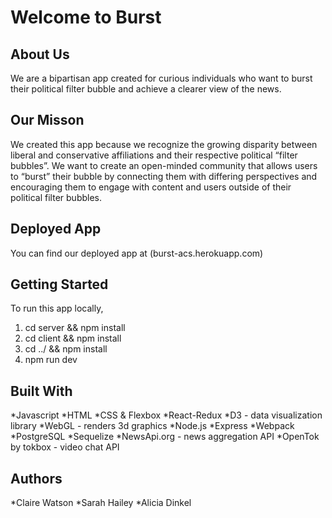 # Welcome to Burst

## About Us
We are a bipartisan app created for curious individuals who want to burst their political filter bubble and achieve a clearer view of the news.

## Our Misson
We created this app because we recognize the growing disparity between liberal and conservative affiliations and their respective political “filter bubbles”. We want to create an open-minded community that allows users to “burst” their bubble by connecting them with differing perspectives and encouraging them to engage with content and users outside of their political filter bubbles.

## Deployed App
You can find our deployed app at (burst-acs.herokuapp.com)

## Getting Started
To run this app locally, 
1. cd server && npm install
2. cd client && npm install
3. cd ../ && npm install
4. npm run dev

## Built With
*Javascript
*HTML
*CSS & Flexbox
*React-Redux
*D3 - data visualization library
*WebGL - renders 3d graphics
*Node.js
*Express
*Webpack
*PostgreSQL
*Sequelize 
*NewsApi.org - news aggregation API
*OpenTok by tokbox - video chat API

## Authors
*Claire Watson
*Sarah Hailey
*Alicia Dinkel

